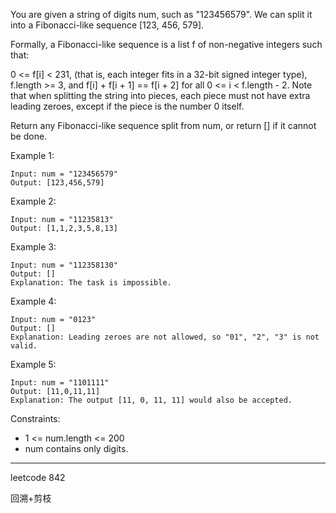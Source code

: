 You are given a string of digits num, such as "123456579". We can split it into a Fibonacci-like sequence [123, 456, 579].

Formally, a Fibonacci-like sequence is a list f of non-negative integers such that:

0 <= f[i] < 231, (that is, each integer fits in a 32-bit signed integer type),
f.length >= 3, and
f[i] + f[i + 1] == f[i + 2] for all 0 <= i < f.length - 2.
Note that when splitting the string into pieces, each piece must not have extra leading zeroes, except if the piece is the number 0 itself.

Return any Fibonacci-like sequence split from num, or return [] if it cannot be done.

Example 1:

```
Input: num = "123456579"
Output: [123,456,579]
```

Example 2:

```
Input: num = "11235813"
Output: [1,1,2,3,5,8,13]
```

Example 3:

```
Input: num = "112358130"
Output: []
Explanation: The task is impossible.
```

Example 4:

```
Input: num = "0123"
Output: []
Explanation: Leading zeroes are not allowed, so "01", "2", "3" is not valid.
```

Example 5:

```
Input: num = "1101111"
Output: [11,0,11,11]
Explanation: The output [11, 0, 11, 11] would also be accepted.
```


Constraints:
- 1 <= num.length <= 200
- num contains only digits.

----

leetcode 842

回溯+剪枝